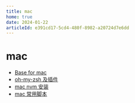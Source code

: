 ```yaml
---
title: mac
home: true
date: 2024-01-22
articleId: e391cd17-5cd4-480f-8982-a20724d7e6dd
---
```


# mac

- [Base for mac](base.md)
- [oh-my-zsh 及插件](omz.md)
- [mac nvm 安装](nvm.md)
- [mac 常用脚本](scripts.md)
